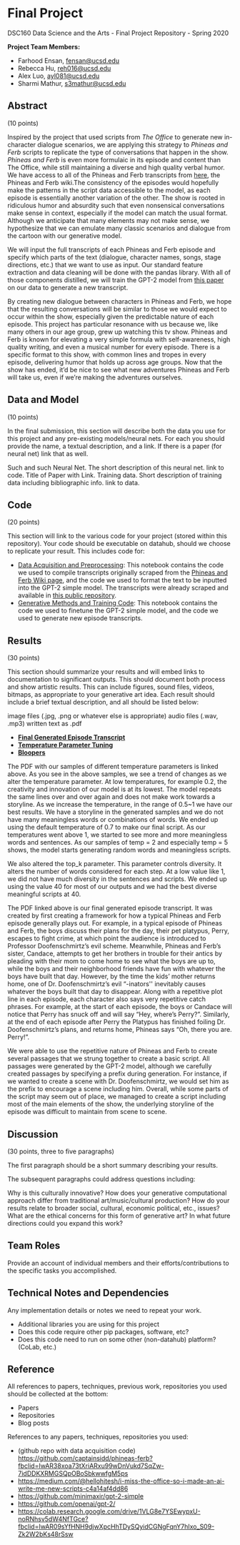 # Final Project

DSC160 Data Science and the Arts - Final Project Repository - Spring 2020

<b> Project Team Members: </b>
- Farhood Ensan, fensan@ucsd.edu
- Rebecca Hu, reh016@ucsd.edu
- Alex Luo, ayl081@ucsd.edu
- Sharmi Mathur, s3mathur@ucsd.edu

## Abstract

(10 points)

  Inspired by the project that used scripts from <i>The Office</i> to generate new in-character dialogue scenarios, we are applying this strategy to <i>Phineas and Ferb</i> scripts to replicate the type of conversations that happen in the show. <i>Phineas and Ferb</i> is even more formulaic in its episode and content than The Office, while still maintaining a diverse and high quality verbal humor. We have access to all of the Phineas and Ferb transcripts from [here](https://phineasandferb.fandom.com/wiki/Category:Transcripts?fbclid=IwAR1EodrmPi2iSQf6V3o4SyNi6HjtkxKVBt5jQVprb8KdoHkxQDOejLcc-2w), the Phineas and Ferb wiki.The consistency of the episodes would hopefully make the patterns in the script data accessible to the model, as each episode is essentially another variation of the other. The show is rooted in ridiculous humor and absurdity such that even nonsensical conversations make sense in context, especially if the model can match the usual format. Although we anticipate that many elements may not make sense, we hypothesize that we can emulate many classic scenarios and dialogue from the cartoon with our generative model.

  We will input the full transcripts of each Phineas and Ferb episode and specify which parts of the text (dialogue, character names, songs, stage directions, etc.) that we want to use as input. Our standard feature extraction and data cleaning will be done with the pandas library. With all of those components distilled, we will train the GPT-2 model from [this paper](https://d4mucfpksywv.cloudfront.net/better-language-models/language-models.pdf) on our data to generate a new transcript. 
  
   By creating new dialogue between characters in Phineas and Ferb, we hope that the resulting conversations will be similar to those we would expect to occur within the show, especially given the predictable nature of each episode. This project has particular resonance with us because we, like many others in our age group, grew up watching this tv show. Phineas and Ferb is known for elevating a very simple formula with self-awareness, high quality writing, and even a musical number for every episode. There is a specific format to this show, with common lines and tropes in every episode, delivering humor that holds up across age groups. Now that the show has ended, it’d be nice to see what new adventures Phineas and Ferb will take us, even if we’re making the adventures ourselves.


## Data and Model
(10 points)

In the final submission, this section will describe both the data you use for this project and any pre-existing models/neural nets. For each you should provide the name, a textual description, and a link. If there is a paper (for neural net) link that as well.

Such and such Neural Net. The short description of this neural net.
link to code.
Title of Paper with Link.
Training data. Short description of training data including bibliographic info. link to data.

## Code
(20 points)

This section will link to the various code for your project (stored within this repository). Your code should be executable on datahub, should we choose to replicate your result. This includes code for:

- [Data Acquisition and Preprocessing](https://github.com/ucsd-dsc-arts/dsc160-final-group2/blob/master/data_cleaning.ipynb): This notebook contains the code we used to compile transcripts originally scraped from the [Phineas and Ferb Wiki page](https://phineasandferb.fandom.com/wiki/Category:Transcripts?fbclid=IwAR1EodrmPi2iSQf6V3o4SyNi6HjtkxKVBt5jQVprb8KdoHkxQDOejLcc-2w), and the code we used to format the text to be inputted into the GPT-2 simple model. The transcripts were already scraped and available in [this public repository](https://github.com/captainsidd/phineas-ferb?fbclid=IwAR38xoa73tXriARxu99wDnVukd7SqZw-7idDDKXRMGSQpOBoSbkwwfgM5ps). 
- [Generative Methods and Training Code](https://github.com/ucsd-dsc-arts/dsc160-final-group2/blob/master/gpt2_simple_model.ipynb): This notebook contains the code we used to finetune the GPT-2 simple model, and the code we used to generate new episode transcripts.


## Results
(30 points)

This section should summarize your results and will embed links to documentation to significant outputs. This should document both process and show artistic results. This can include figures, sound files, videos, bitmaps, as appropriate to your generative art idea. Each result should include a brief textual description, and all should be listed below:

image files (.jpg, .png or whatever else is appropriate)
audio files (.wav, .mp3)
written text as .pdf

- <b>[Final Generated Episode Transcript](link)</b>
- <b>[Temperature Parameter Tuning](https://github.com/ucsd-dsc-arts/dsc160-final-group2/blob/master/Samples_by_Temperature.pdf)</b>
- <b>[Bloopers](https://github.com/ucsd-dsc-arts/dsc160-final-group2/blob/master/Phineas%20and%20Ferb%20Generated%20Bloopers.pdf)</b>

The PDF with our samples of different temperature parameters is linked above. As you see in the above samples, we see a trend of changes as we alter the temperature parameter. At low temperatures, for example 0.2, the creativity and innovation of our model is at its lowest. The model repeats the same lines over and over again and does not make work towards a storyline. As we increase the temperature, in the range of 0.5~1 we have our best results. We have a storyline in the generated samples and we do not have many meaningless words or combinations of words. We ended up using the default temperature of 0.7 to make our final script. As our temperatures went above 1, we started to see more and more meaningless words and sentences. As our samples of temp = 2 and especially temp = 5 shows, the model starts generating random words and meaningless scripts.

We also altered the top_k parameter. This parameter controls diversity. It alters the number of words considered for each step. At a low value like 1, we did not have much diversity in the sentences and scripts. We ended up using the value 40 for most of our outputs and we had the best diverse meaningful scripts at 40.

The PDF linked above is our final generated episode transcript. It was created by first creating a framework for how a typical Phineas and Ferb episode generally plays out. For example, in a typical episode of Phineas and Ferb, the boys discuss their plans for the day, their pet platypus, Perry, escapes to fight crime, at which point the audience is introduced to Professor Doofenschmirtz’s evil scheme. Meanwhile, Phineas and Ferb’s sister, Candace, attempts to get her brothers in trouble for their antics by pleading with their mom to come home to see what the boys are up to, while the boys and their neighborhood friends have fun with whatever the boys have built that day. However, by the time the kids’ mother returns home, one of Dr. Doofenschmirtz’s evil “-inators'' inevitably causes whatever the boys built that day to disappear. Along with a repetitive plot line in each episode, each character also says very repetitive catch phrases. For example, at the start of each episode, the boys or Candace will notice that Perry has snuck off and will say “Hey, where’s Perry?”. Similarly, at the end of each episode after Perry the Platypus has finished foiling Dr. Doofenschmirtz’s plans, and returns home, Phineas says “Oh, there you are. Perry!”.

We were able to use the repetitive nature of Phineas and Ferb to create several passages that we strung together to create a basic script. All passages were generated by the GPT-2 model, although we carefully created passages by specifying a prefix during generation. For instance, if we wanted to create a scene with Dr. Doofenschmirtz, we would set him as the prefix to encourage a scene including him. Overall, while some parts of the script may seem out of place, we managed to create a script including most of the main elements of the show, the underlying storyline of the episode was difficult to maintain from scene to scene. 


## Discussion
(30 points, three to five paragraphs)

The first paragraph should be a short summary describing your results.

The subsequent paragraphs could address questions including:

Why is this culturally innovative?
How does your generative computational approach differ from traditional art/music/cultural production?
How do your results relate to broader social, cultural, economic political, etc., issues?
What are the ethical concerns for this form of generative art?
In what future directions could you expand this work?

## Team Roles
Provide an account of individual members and their efforts/contributions to the specific tasks you accomplished.

## Technical Notes and Dependencies
Any implementation details or notes we need to repeat your work.

- Additional libraries you are using for this project
- Does this code require other pip packages, software, etc?
- Does this code need to run on some other (non-datahub) platform? (CoLab, etc.)

## Reference
All references to papers, techniques, previous work, repositories you used should be collected at the bottom:

- Papers
- Repositories
- Blog posts

References to any papers, techniques, repositories you used:
- (github repo with data acquisition code) https://github.com/captainsidd/phineas-ferb?fbclid=IwAR38xoa73tXriARxu99wDnVukd7SqZw-7idDDKXRMGSQpOBoSbkwwfgM5ps
- https://medium.com/@hellohitesh/i-miss-the-office-so-i-made-an-ai-write-me-new-scripts-c4a14af4dd86
- https://github.com/minimaxir/gpt-2-simple
- https://github.com/openai/gpt-2/
- https://colab.research.google.com/drive/1VLG8e7YSEwypxU-noRNhsv5dW4NfTGce?fbclid=IwAR09sYfHNH9djwXpcHhTDySQyidCGNgFqnY7hIxo_S09-Zk2W2bKs48rSsw
